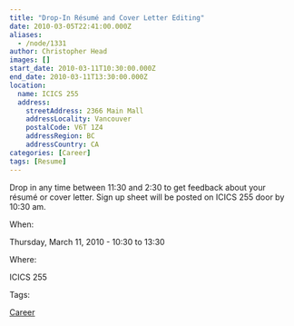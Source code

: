 ```yaml
---
title: "Drop-In Résumé and Cover Letter Editing"
date: 2010-03-05T22:41:00.000Z
aliases:
  - /node/1331
author: Christopher Head
images: []
start_date: 2010-03-11T10:30:00.000Z
end_date: 2010-03-11T13:30:00.000Z
location:
  name: ICICS 255
  address:
    streetAddress: 2366 Main Mall
    addressLocality: Vancouver
    postalCode: V6T 1Z4
    addressRegion: BC
    addressCountry: CA
categories: [Career]
tags: [Resume]
---
```


Drop in any time between 11:30 and 2:30 to get feedback about your résumé or cover letter. Sign up sheet will be posted on ICICS 255 door by 10:30 am.

When: 

Thursday, March 11, 2010 - 10:30 to 13:30

Where: 

ICICS 255

Tags: 

[Career](/career)

